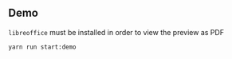 ## Demo
`libreoffice` must be installed in order to view the preview as PDF
```
yarn run start:demo
```